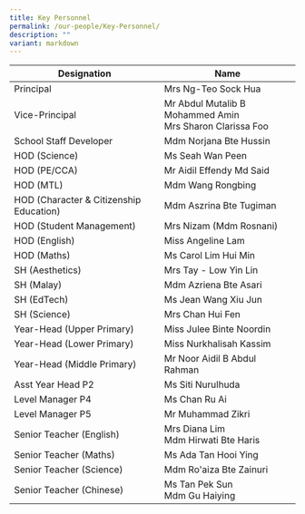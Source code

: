 ```yaml
---
title: Key Personnel
permalink: /our-people/Key-Personnel/
description: ""
variant: markdown
---
```

| Designation  | Name| 
| -------- | -------- | 
|  Principal  |    Mrs Ng-Teo Sock Hua  | 
| Vice-Principal | Mr Abdul Mutalib B Mohammed Amin <br> Mrs Sharon Clarissa Foo
| School Staff Developer | Mdm Norjana Bte Hussin
| HOD (Science) | Ms Seah Wan Peen
| HOD (PE/CCA) | Mr Aidil Effendy Md Said
| HOD (MTL) | Mdm Wang Rongbing
| HOD (Character &amp; Citizenship Education) | Mdm Aszrina Bte Tugiman
| HOD (Student Management) | Mrs Nizam (Mdm Rosnani)
| HOD (English) | Miss Angeline Lam
| HOD (Maths) | Ms Carol Lim Hui Min
| SH (Aesthetics) | Mrs Tay - Low Yin Lin
| SH (Malay) | Mdm Azriena Bte Asari
| SH (EdTech) | Ms Jean Wang Xiu Jun 
| SH (Science) | Mrs Chan Hui Fen
| Year-Head (Upper Primary)| Miss Julee Binte Noordin
| Year-Head (Lower Primary) | Miss Nurkhalisah Kassim
| Year-Head (Middle Primary)| Mr Noor Aidil B Abdul Rahman
| Asst Year Head P2 | Ms Siti Nurulhuda
| Level Manager P4 | Ms Chan Ru Ai
| Level Manager P5 | Mr Muhammad Zikri
| Senior Teacher (English) | Mrs Diana Lim <br> Mdm Hirwati Bte Haris
| Senior Teacher (Maths) | Ms Ada Tan Hooi Ying
| Senior Teacher (Science) | Mdm Ro'aiza Bte Zainuri
| Senior Teacher (Chinese) | Ms Tan Pek Sun <br> Mdm Gu Haiying